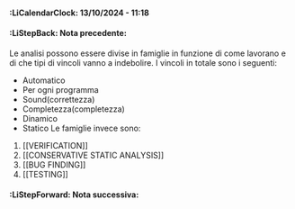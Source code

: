 #### :LiCalendarClock:  13/10/2024 - 11:18
#### :LiStepBack: Nota precedente:

Le analisi possono essere divise in famiglie in funzione di come lavorano e di che tipi di vincoli vanno a indebolire. I vincoli in totale sono i seguenti:
- Automatico
- Per ogni programma
- Sound(correttezza)
- Completezza(completezza)
- Dinamico
- Statico
Le famiglie invece sono:
1. [[VERIFICATION]]
2. [[CONSERVATIVE STATIC ANALYSIS]]
3. [[BUG FINDING]]
4. [[TESTING]]

#### :LiStepForward: Nota successiva: